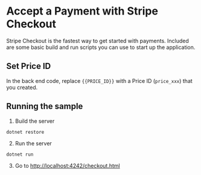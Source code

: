 # Accept a Payment with Stripe Checkout

Stripe Checkout is the fastest way to get started with payments. Included are some basic build and run scripts you can use to start up the application.

## Set Price ID

In the back end code, replace `{{PRICE_ID}}` with a Price ID (`price_xxx`) that you created.

## Running the sample

1. Build the server

~~~
dotnet restore
~~~

2. Run the server

~~~
dotnet run
~~~

3. Go to [http://localhost:4242/checkout.html](http://localhost:4242/checkout.html)